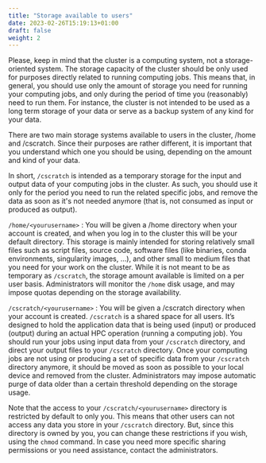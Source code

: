```yaml
---
title: "Storage available to users"
date: 2023-02-26T15:19:13+01:00
draft: false
weight: 2
---
```


Please, keep in mind that the cluster is a computing system, not a storage-oriented system. The storage capacity of the cluster should be only used for purposes directly related to running computing jobs. This means that, in general, you should use only the amount of storage you need for running your computing jobs, and only during the period of time you (reasonably) need to run them. For instance, the cluster is not intended to be used as a long term storage of your data or serve as a backup system of any kind for your data.

There are two main storage systems available to users in the cluster, /home and /cscratch. Since their purposes are rather different, it is important that you understand which one you should be using, depending on the amount and kind of your data.

In short, `/cscratch` is intended as a temporary storage for the input and output data of your computing jobs in the cluster. As such, you should use it only for the period you need to run the related specific jobs, and remove the data as soon as it's not needed anymore (that is, not consumed as input or produced as output).

`/home/<yourusername>`
: You will be given a /home directory when your account is created, and when you log in to the cluster this will be your default directory. This storage is mainly intended for storing relatively small files such as script files, source code, software files (like binaries, conda environments, singularity images, ...), and other small to medium files that you need for your work on the cluster. While it is not meant to be as temporary as `/cscratch`, the storage amount available is limited on a per user basis. Administrators will monitor the `/home` disk usage, and may impose quotas depending on the storage availability.

`/cscratch/<yourusername>`
: You will be given a /cscratch directory when your account is created. `/cscratch` is a shared space for all users. It’s designed to hold the application data that is being used (input) or produced (output) during an actual HPC operation (running a computing job). You should run your jobs using input data from your `/cscratch` directory, and direct your output files to your `/cscratch` directory. Once your computing jobs are not using or producing a set of specific data from your `/cscratch` directory anymore, it should be moved as soon as possible to your local device and removed from the cluster. Administrators may impose automatic purge of data older than a certain threshold depending on the storage usage.

Note that the access to your `/cscratch/<yourusername>` directory is restricted by default to only you. This means that other users can not access any data you store in your `/cscratch` directory. But, since this directory is owned by you, you can change these restrictions if you wish, using the `chmod` command. In case you need more specific sharing permissions or you need assistance, contact the administrators. 